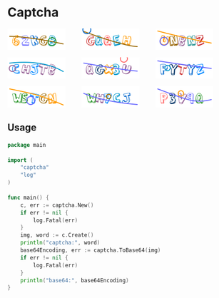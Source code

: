 # Captcha

![验证码](./example/file/captcha0.png)
&emsp;&emsp;
![验证码](./example/file/captcha1.png)
&emsp;&emsp;
![验证码](./example/file/captcha2.png)
<br/>

![验证码](./example/file/captcha3.png)
&emsp;&emsp;
![验证码](./example/file/captcha4.png)
&emsp;&emsp;
![验证码](./example/file/captcha5.png)
<br/>

![验证码](./example/file/captcha6.png)
&emsp;&emsp;
![验证码](./example/file/captcha7.png)
&emsp;&emsp;
![验证码](./example/file/captcha8.png)
<br/>

## Usage

```go
package main

import (
	"captcha"
	"log"
)

func main() {
	c, err := captcha.New()
	if err != nil {
		log.Fatal(err)
	}
	img, word := c.Create()
	println("captcha:", word)
	base64Encoding, err := captcha.ToBase64(img)
	if err != nil {
		log.Fatal(err)
	}
	println("base64:", base64Encoding)
}

```